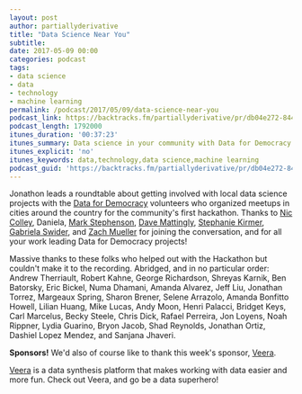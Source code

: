 ```yaml
---
layout: post
author: partiallyderivative
title: "Data Science Near You"
subtitle:
date: 2017-05-09 00:00
categories: podcast
tags:
- data science
- data
- technology
- machine learning
permalink: /podcast/2017/05/09/data-science-near-you
podcast_link: https://backtracks.fm/partiallyderivative/pr/db04e272-844e-11e7-86c7-0e84392478bc/partially_derivative_d4d_hackathon.mp3?s=1
podcast_length: 1792000
itunes_duration: '00:37:23'
itunes_summary: Data science in your community with Data for Democracy
itunes_explicit: 'no'
itunes_keywords: data,technology,data science,machine learning
podcast_guid: 'https://backtracks.fm/partiallyderivative/pr/db04e272-844e-11e7-86c7-0e84392478bc/partially_derivative_d4d_hackathon.mp3?s=1'
---
```


Jonathon leads a roundtable about getting involved with local data science projects with the [Data for Democracy](http://datafordemocracy.org) volunteers who organized meetups in cities around the country for the community's first hackathon. Thanks to [Nic Colley](https://twitter.com/niccolley?lang=en), Daniela, [Mark Stephenson](https://twitter.com/markjstephenson), [Dave Mattingly](https://twitter.com/dave_mattingly?lang=en), [Stephanie Kirmer](https://github.com/skirmer), [Gabriela Swider](https://data.world/gswider), and [Zach Mueller](https://twitter.com/zachmueller?lang=en) for joining the conversation, and for all your work leading Data for Democracy projects!

Massive thanks to these folks who helped out with the Hackathon but couldn't make it to the recording. Abridged, and in no particular order: Andrew Therriault, Robert Kahne, George Richardson, Shreyas Karnik, Ben Batorsky, Eric Bickel, Numa Dhamani, Amanda Alvarez, Jeff Liu, Jonathan Torrez, Margeaux Spring, Sharon Brener, Selene Arrazolo, Amanda Bonfitto Howell, Lilian Huang, Mike Lucas, Andy Moon, Henri Palacci, Bridget Keys, Carl Marcelus, Becky Steele, Chris Dick, Rafael Perreira, Jon Loyens, Noah Rippner, Lydia Guarino, Bryon Jacob, Shad Reynolds, Jonathan Ortiz, Dashiel Lopez Mendez, and Sanjana Jhaveri.

<div id="backtracks-player" data-bt-embed="https://player.backtracks.fm/partiallyderivative/partially-derivative/m/data-science-near-you" data-bt-theme="light" data-bt-show-art-cover="true" data-bt-show-comments="false"></div><script>(function(p,l,a,y,e,r,s){if(p[y]) return;if(p[e]) return p[e]();s=l.createElement(a);l.head.appendChild((s.async=p[y]=true,s.src=r,s))}(window,document,"script","__btL","__btR","https://player.backtracks.fm/embedder.js"))</script>

**Sponsors!** We'd also of course like to thank this week's sponsor, [Veera](http://getveera.com/).

[Veera](http://getveera.com/) is a data synthesis platform that makes working with data easier and more fun. Check out Veera, and go be a data superhero!

